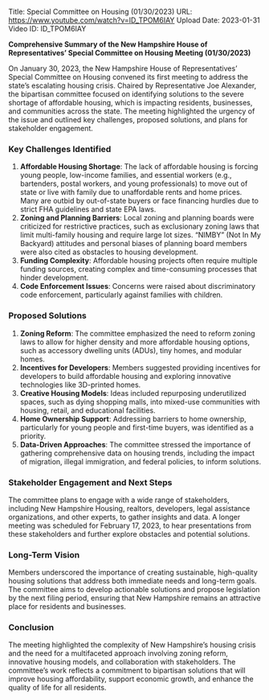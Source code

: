 Title: Special Committee on Housing (01/30/2023)
URL: https://www.youtube.com/watch?v=ID_TPOM6IAY
Upload Date: 2023-01-31
Video ID: ID_TPOM6IAY

**Comprehensive Summary of the New Hampshire House of Representatives’ Special Committee on Housing Meeting (01/30/2023)**

On January 30, 2023, the New Hampshire House of Representatives’ Special Committee on Housing convened its first meeting to address the state’s escalating housing crisis. Chaired by Representative Joe Alexander, the bipartisan committee focused on identifying solutions to the severe shortage of affordable housing, which is impacting residents, businesses, and communities across the state. The meeting highlighted the urgency of the issue and outlined key challenges, proposed solutions, and plans for stakeholder engagement.

### **Key Challenges Identified**
1. **Affordable Housing Shortage**: The lack of affordable housing is forcing young people, low-income families, and essential workers (e.g., bartenders, postal workers, and young professionals) to move out of state or live with family due to unaffordable rents and home prices. Many are outbid by out-of-state buyers or face financing hurdles due to strict FHA guidelines and state EPA laws.  
2. **Zoning and Planning Barriers**: Local zoning and planning boards were criticized for restrictive practices, such as exclusionary zoning laws that limit multi-family housing and require large lot sizes. “NIMBY” (Not In My Backyard) attitudes and personal biases of planning board members were also cited as obstacles to housing development.  
3. **Funding Complexity**: Affordable housing projects often require multiple funding sources, creating complex and time-consuming processes that hinder development.  
4. **Code Enforcement Issues**: Concerns were raised about discriminatory code enforcement, particularly against families with children.  

### **Proposed Solutions**
1. **Zoning Reform**: The committee emphasized the need to reform zoning laws to allow for higher density and more affordable housing options, such as accessory dwelling units (ADUs), tiny homes, and modular homes.  
2. **Incentives for Developers**: Members suggested providing incentives for developers to build affordable housing and exploring innovative technologies like 3D-printed homes.  
3. **Creative Housing Models**: Ideas included repurposing underutilized spaces, such as dying shopping malls, into mixed-use communities with housing, retail, and educational facilities.  
4. **Home Ownership Support**: Addressing barriers to home ownership, particularly for young people and first-time buyers, was identified as a priority.  
5. **Data-Driven Approaches**: The committee stressed the importance of gathering comprehensive data on housing trends, including the impact of migration, illegal immigration, and federal policies, to inform solutions.  

### **Stakeholder Engagement and Next Steps**
The committee plans to engage with a wide range of stakeholders, including New Hampshire Housing, realtors, developers, legal assistance organizations, and other experts, to gather insights and data. A longer meeting was scheduled for February 17, 2023, to hear presentations from these stakeholders and further explore obstacles and potential solutions.  

### **Long-Term Vision**
Members underscored the importance of creating sustainable, high-quality housing solutions that address both immediate needs and long-term goals. The committee aims to develop actionable solutions and propose legislation by the next filing period, ensuring that New Hampshire remains an attractive place for residents and businesses.  

### **Conclusion**
The meeting highlighted the complexity of New Hampshire’s housing crisis and the need for a multifaceted approach involving zoning reform, innovative housing models, and collaboration with stakeholders. The committee’s work reflects a commitment to bipartisan solutions that will improve housing affordability, support economic growth, and enhance the quality of life for all residents.